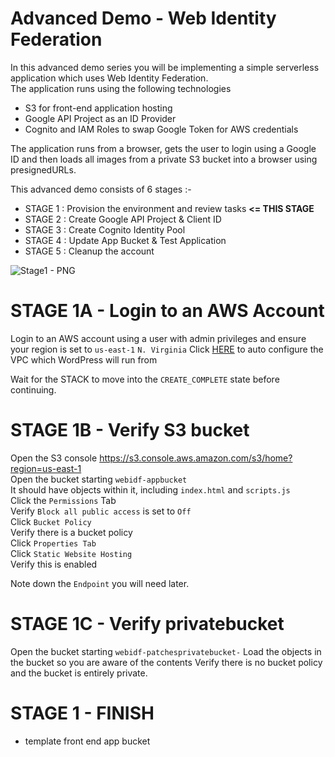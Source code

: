 # Advanced Demo - Web Identity Federation

In this advanced demo series you will be implementing a simple serverless application which uses Web Identity Federation.  
The application runs using the following technologies

- S3 for front-end application hosting
- Google API Project as an ID Provider
- Cognito and IAM Roles to swap Google Token for AWS credentials

The application runs from a browser, gets the user to login using a Google ID and then loads all images from a private S3 bucket into a browser using presignedURLs.

This advanced demo consists of 6 stages :-

- STAGE 1 : Provision the environment and review tasks **<= THIS STAGE**
- STAGE 2 : Create Google API Project & Client ID
- STAGE 3 : Create Cognito Identity Pool
- STAGE 4 : Update App Bucket & Test Application
- STAGE 5 : Cleanup the account

![Stage1 - PNG](https://github.com/acantril/learn-cantrill-io-labs/blob/master/aws-cognito-web-identity-federation/02_LABINSTRUCTIONS/ARCHITECTURE-STAGE1.png)


# STAGE 1A - Login to an AWS Account  

Login to an AWS account using a user with admin privileges and ensure your region is set to `us-east-1` `N. Virginia`
Click [HERE](https://console.aws.amazon.com/cloudformation/home?region=us-east-1#/stacks/quickcreate?templateURL=https://learn-cantrill-labs.s3.amazonaws.com/aws-cognito-web-identity-federation/WEBIDF.yaml&stackName=WEBIDF) to auto configure the VPC which WordPress will run from

Wait for the STACK to move into the `CREATE_COMPLETE` state before continuing.

# STAGE 1B - Verify S3 bucket

Open the S3 console https://s3.console.aws.amazon.com/s3/home?region=us-east-1  
Open the bucket starting `webidf-appbucket`  
It should have objects within it, including `index.html` and `scripts.js`  
Click the `Permissions` Tab  
Verify `Block all public access` is set to `Off`  
Click `Bucket Policy`  
Verify there is a bucket policy  
Click `Properties Tab`  
Click `Static Website Hosting`  
Verify this is enabled  

Note down the `Endpoint` you will need later.  

# STAGE 1C - Verify privatebucket
Open the bucket starting `webidf-patchesprivatebucket-`
Load the objects in the bucket so you are aware of the contents
Verify there is no bucket policy and the bucket is entirely private. 


# STAGE 1 - FINISH  

- template front end app bucket





